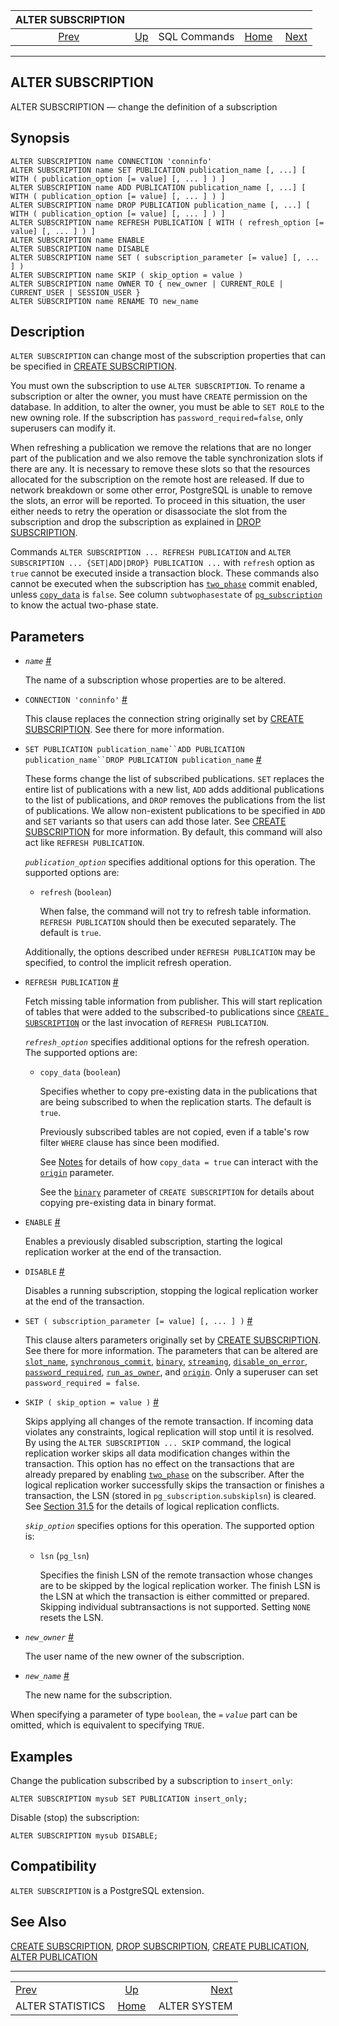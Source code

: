 <!--?xml version="1.0" encoding="UTF-8" standalone="no"?-->

|                  ALTER SUBSCRIPTION                  |                                        |              |                                                       |                                              |
| :--------------------------------------------------: | :------------------------------------- | :----------: | ----------------------------------------------------: | -------------------------------------------: |
| [Prev](sql-alterstatistics.html "ALTER STATISTICS")  | [Up](sql-commands.html "SQL Commands") | SQL Commands | [Home](index.html "PostgreSQL 17devel Documentation") |  [Next](sql-altersystem.html "ALTER SYSTEM") |

***

[]()

## ALTER SUBSCRIPTION

ALTER SUBSCRIPTION — change the definition of a subscription

## Synopsis

    ALTER SUBSCRIPTION name CONNECTION 'conninfo'
    ALTER SUBSCRIPTION name SET PUBLICATION publication_name [, ...] [ WITH ( publication_option [= value] [, ... ] ) ]
    ALTER SUBSCRIPTION name ADD PUBLICATION publication_name [, ...] [ WITH ( publication_option [= value] [, ... ] ) ]
    ALTER SUBSCRIPTION name DROP PUBLICATION publication_name [, ...] [ WITH ( publication_option [= value] [, ... ] ) ]
    ALTER SUBSCRIPTION name REFRESH PUBLICATION [ WITH ( refresh_option [= value] [, ... ] ) ]
    ALTER SUBSCRIPTION name ENABLE
    ALTER SUBSCRIPTION name DISABLE
    ALTER SUBSCRIPTION name SET ( subscription_parameter [= value] [, ... ] )
    ALTER SUBSCRIPTION name SKIP ( skip_option = value )
    ALTER SUBSCRIPTION name OWNER TO { new_owner | CURRENT_ROLE | CURRENT_USER | SESSION_USER }
    ALTER SUBSCRIPTION name RENAME TO new_name

## Description

`ALTER SUBSCRIPTION` can change most of the subscription properties that can be specified in [CREATE SUBSCRIPTION](sql-createsubscription.html "CREATE SUBSCRIPTION").

You must own the subscription to use `ALTER SUBSCRIPTION`. To rename a subscription or alter the owner, you must have `CREATE` permission on the database. In addition, to alter the owner, you must be able to `SET ROLE` to the new owning role. If the subscription has `password_required=false`, only superusers can modify it.

When refreshing a publication we remove the relations that are no longer part of the publication and we also remove the table synchronization slots if there are any. It is necessary to remove these slots so that the resources allocated for the subscription on the remote host are released. If due to network breakdown or some other error, PostgreSQL is unable to remove the slots, an error will be reported. To proceed in this situation, the user either needs to retry the operation or disassociate the slot from the subscription and drop the subscription as explained in [DROP SUBSCRIPTION](sql-dropsubscription.html "DROP SUBSCRIPTION").

Commands `ALTER SUBSCRIPTION ... REFRESH PUBLICATION` and `ALTER SUBSCRIPTION ... {SET|ADD|DROP} PUBLICATION ...` with `refresh` option as `true` cannot be executed inside a transaction block. These commands also cannot be executed when the subscription has [`two_phase`](sql-createsubscription.html#SQL-CREATESUBSCRIPTION-WITH-TWO-PHASE) commit enabled, unless [`copy_data`](sql-createsubscription.html#SQL-CREATESUBSCRIPTION-WITH-COPY-DATA) is `false`. See column `subtwophasestate` of [`pg_subscription`](catalog-pg-subscription.html "53.54. pg_subscription") to know the actual two-phase state.

## Parameters

*   *`name`* [#](#SQL-ALTERSUBSCRIPTION-PARAMS-NAME)

    The name of a subscription whose properties are to be altered.

*   `CONNECTION 'conninfo'` [#](#SQL-ALTERSUBSCRIPTION-PARAMS-CONNECTION)

    This clause replaces the connection string originally set by [CREATE SUBSCRIPTION](sql-createsubscription.html "CREATE SUBSCRIPTION"). See there for more information.

*   `SET PUBLICATION publication_name``ADD PUBLICATION publication_name``DROP PUBLICATION publication_name` [#](#SQL-ALTERSUBSCRIPTION-PARAMS-SETADDDROP-PUBLICATION)

    These forms change the list of subscribed publications. `SET` replaces the entire list of publications with a new list, `ADD` adds additional publications to the list of publications, and `DROP` removes the publications from the list of publications. We allow non-existent publications to be specified in `ADD` and `SET` variants so that users can add those later. See [CREATE SUBSCRIPTION](sql-createsubscription.html "CREATE SUBSCRIPTION") for more information. By default, this command will also act like `REFRESH PUBLICATION`.

    *`publication_option`* specifies additional options for this operation. The supported options are:

    *   `refresh` (`boolean`)

        When false, the command will not try to refresh table information. `REFRESH PUBLICATION` should then be executed separately. The default is `true`.

    Additionally, the options described under `REFRESH PUBLICATION` may be specified, to control the implicit refresh operation.

*   `REFRESH PUBLICATION` [#](#SQL-ALTERSUBSCRIPTION-PARAMS-REFRESH-PUBLICATION)

    Fetch missing table information from publisher. This will start replication of tables that were added to the subscribed-to publications since [`CREATE SUBSCRIPTION`](sql-createsubscription.html "CREATE SUBSCRIPTION") or the last invocation of `REFRESH PUBLICATION`.

    *`refresh_option`* specifies additional options for the refresh operation. The supported options are:

    *   `copy_data` (`boolean`)

        Specifies whether to copy pre-existing data in the publications that are being subscribed to when the replication starts. The default is `true`.

        Previously subscribed tables are not copied, even if a table's row filter `WHERE` clause has since been modified.

        See [Notes](sql-createsubscription.html#SQL-CREATESUBSCRIPTION-NOTES "Notes") for details of how `copy_data = true` can interact with the [`origin`](sql-createsubscription.html#SQL-CREATESUBSCRIPTION-WITH-ORIGIN) parameter.

        See the [`binary`](sql-createsubscription.html#SQL-CREATESUBSCRIPTION-WITH-BINARY) parameter of `CREATE SUBSCRIPTION` for details about copying pre-existing data in binary format.

*   `ENABLE` [#](#SQL-ALTERSUBSCRIPTION-PARAMS-ENABLE)

    Enables a previously disabled subscription, starting the logical replication worker at the end of the transaction.

*   `DISABLE` [#](#SQL-ALTERSUBSCRIPTION-PARAMS-DISABLE)

    Disables a running subscription, stopping the logical replication worker at the end of the transaction.

*   `SET ( subscription_parameter [= value] [, ... ] )` [#](#SQL-ALTERSUBSCRIPTION-PARAMS-SET)

    This clause alters parameters originally set by [CREATE SUBSCRIPTION](sql-createsubscription.html "CREATE SUBSCRIPTION"). See there for more information. The parameters that can be altered are [`slot_name`](sql-createsubscription.html#SQL-CREATESUBSCRIPTION-WITH-SLOT-NAME), [`synchronous_commit`](sql-createsubscription.html#SQL-CREATESUBSCRIPTION-WITH-SYNCHRONOUS-COMMIT), [`binary`](sql-createsubscription.html#SQL-CREATESUBSCRIPTION-WITH-BINARY), [`streaming`](sql-createsubscription.html#SQL-CREATESUBSCRIPTION-WITH-STREAMING), [`disable_on_error`](sql-createsubscription.html#SQL-CREATESUBSCRIPTION-WITH-DISABLE-ON-ERROR), [`password_required`](sql-createsubscription.html#SQL-CREATESUBSCRIPTION-WITH-PASSWORD-REQUIRED), [`run_as_owner`](sql-createsubscription.html#SQL-CREATESUBSCRIPTION-WITH-RUN-AS-OWNER), and [`origin`](sql-createsubscription.html#SQL-CREATESUBSCRIPTION-WITH-ORIGIN). Only a superuser can set `password_required = false`.

*   `SKIP ( skip_option = value )` [#](#SQL-ALTERSUBSCRIPTION-PARAMS-SKIP)

    Skips applying all changes of the remote transaction. If incoming data violates any constraints, logical replication will stop until it is resolved. By using the `ALTER SUBSCRIPTION ... SKIP` command, the logical replication worker skips all data modification changes within the transaction. This option has no effect on the transactions that are already prepared by enabling [`two_phase`](sql-createsubscription.html#SQL-CREATESUBSCRIPTION-WITH-TWO-PHASE) on the subscriber. After the logical replication worker successfully skips the transaction or finishes a transaction, the LSN (stored in `pg_subscription`.`subskiplsn`) is cleared. See [Section 31.5](logical-replication-conflicts.html "31.5. Conflicts") for the details of logical replication conflicts.

    *`skip_option`* specifies options for this operation. The supported option is:

    *   `lsn` (`pg_lsn`)

        Specifies the finish LSN of the remote transaction whose changes are to be skipped by the logical replication worker. The finish LSN is the LSN at which the transaction is either committed or prepared. Skipping individual subtransactions is not supported. Setting `NONE` resets the LSN.

*   *`new_owner`* [#](#SQL-ALTERSUBSCRIPTION-PARAMS-NEW-OWNER)

    The user name of the new owner of the subscription.

*   *`new_name`* [#](#SQL-ALTERSUBSCRIPTION-PARAMS-NEW-NAME)

    The new name for the subscription.

When specifying a parameter of type `boolean`, the `=` *`value`* part can be omitted, which is equivalent to specifying `TRUE`.

## Examples

Change the publication subscribed by a subscription to `insert_only`:

    ALTER SUBSCRIPTION mysub SET PUBLICATION insert_only;

Disable (stop) the subscription:

    ALTER SUBSCRIPTION mysub DISABLE;

## Compatibility

`ALTER SUBSCRIPTION` is a PostgreSQL extension.

## See Also

[CREATE SUBSCRIPTION](sql-createsubscription.html "CREATE SUBSCRIPTION"), [DROP SUBSCRIPTION](sql-dropsubscription.html "DROP SUBSCRIPTION"), [CREATE PUBLICATION](sql-createpublication.html "CREATE PUBLICATION"), [ALTER PUBLICATION](sql-alterpublication.html "ALTER PUBLICATION")

***

|                                                      |                                                       |                                              |
| :--------------------------------------------------- | :---------------------------------------------------: | -------------------------------------------: |
| [Prev](sql-alterstatistics.html "ALTER STATISTICS")  |         [Up](sql-commands.html "SQL Commands")        |  [Next](sql-altersystem.html "ALTER SYSTEM") |
| ALTER STATISTICS                                     | [Home](index.html "PostgreSQL 17devel Documentation") |                                 ALTER SYSTEM |
